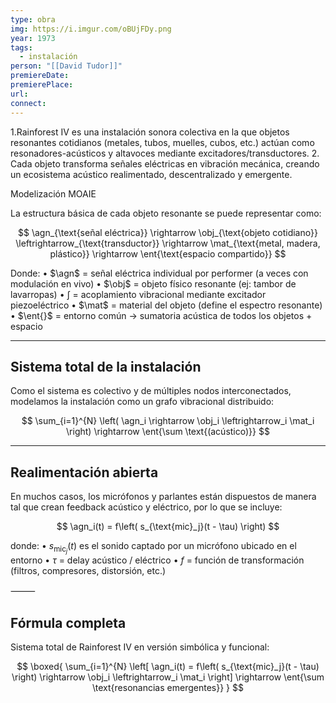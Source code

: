 ```yaml
---
type: obra
img: https://i.imgur.com/oBUjFDy.png
year: 1973
tags:
  - instalación
person: "[[David Tudor]]"
premiereDate:
premierePlace:
url:
connect:
---
```



1.Rainforest IV es una instalación sonora colectiva en la que objetos resonantes cotidianos (metales, tubos, muelles, cubos, etc.) actúan como resonadores-acústicos y altavoces mediante excitadores/transductores.
2. Cada objeto transforma señales eléctricas en vibración mecánica, creando un ecosistema acústico realimentado, descentralizado y emergente.





 Modelización MOAIE

La estructura básica de cada objeto resonante se puede representar como:

$$
\agn_{\text{señal eléctrica}} \rightarrow \obj_{\text{objeto cotidiano}}  \leftrightarrow_{\text{transductor}} \rightarrow \mat_{\text{metal, madera, plástico}} \rightarrow \ent{\text{espacio compartido}}
$$

Donde:
	•	$\agn$ = señal eléctrica individual por performer (a veces con modulación en vivo)
	•	$\obj$ = objeto físico resonante (ej: tambor de lavarropas)
	•	$\int$ = acoplamiento vibracional mediante excitador piezoeléctrico
	•	$\mat$ = material del objeto (define el espectro resonante)
	•	$\ent{}$ = entorno común → sumatoria acústica de todos los objetos + espacio

---

## Sistema total de la instalación

Como el sistema es colectivo y de múltiples nodos interconectados, modelamos la instalación como un grafo vibracional distribuido:

$$
\sum_{i=1}^{N} \left( \agn_i \rightarrow \obj_i \leftrightarrow_i \mat_i \right) \rightarrow \ent{\sum \text{(acústico)}}
$$

---

 ## Realimentación abierta

En muchos casos, los micrófonos y parlantes están dispuestos de manera tal que crean feedback acústico y eléctrico, por lo que se incluye:

$$
\agn_i(t) = f\left( s_{\text{mic}_j}(t - \tau) \right)
$$

donde:
	•	$s_{\text{mic}_j}(t)$ es el sonido captado por un micrófono ubicado en el entorno
	•	$\tau$ = delay acústico / eléctrico
	•	$f$ = función de transformación (filtros, compresores, distorsión, etc.)

⸻

## Fórmula completa

Sistema total de Rainforest IV en versión simbólica y funcional:

$$
\boxed{
\sum_{i=1}^{N}
\left[
\agn_i(t) = f\left( s_{\text{mic}_j}(t - \tau) \right)
\rightarrow
\obj_i  \leftrightarrow_i  \mat_i
\right]
\rightarrow
\ent{\sum \text{resonancias emergentes}}
}
$$
